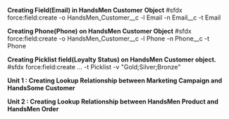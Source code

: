 **Creating Field(Email) in HandsMen Customer** **Object**
#sfdx force:field:create -o HandsMen_Customer__c -l Email -n Email__c -t Email

**Creating Phone(Phone) on HandsMen Customer Object**
#sfdx force:field:create -o HandsMen_Customer__c -l Phone -n Phone__c -t Phone
 
**Creating Picklist field(Loyalty Status) on HandsMen Customer object.**
#sfdx force:field:create ... -t Picklist -v "Gold;Silver;Bronze"

**Unit 1 : Creating Lookup Relationship between Marketing Campaign and HandsSome Customer**

**Unit 2 : Creating Lookup Relationship between HandsMen Product and HandsMen Order**

